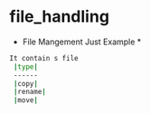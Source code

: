 # file_handling
* File Mangement Just Example *

```sh
It contain s file 
 |type|
 ------
 |copy|
 |rename|
 |move|
